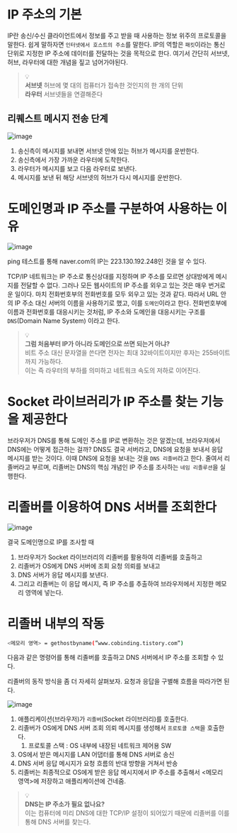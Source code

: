 # IP 주소의 기본

IP란 송신/수신 클라이언트에서 정보를 주고 받을 때 사용하는 정보 위주의 프로토콜을 말한다. 쉽게 말하자면 `인터넷에서 호스트의 주소`를 말한다. IP의 역할은 `패킷`이라는 통신 단위로 지정한 IP 주소에 데이터를 전달하는 것을 목적으로 한다. 여기서 간단히 서브넷, 허브, 라우터에 대한 개념을 짚고 넘어가야된다. 

> 💡 <br>
> **서브넷** 
> 허브에 몇 대의 컴퓨터가 접속한 것인지의 한 개의 단위<br>
> **라우터**
> 서브넷들을 연결해준다

## 리퀘스트 메시지 전송 단계

![image](https://github.com/user-attachments/assets/0be80058-c508-4460-a5f3-ba6293abdfba)

1. 송신측이 메시지를 보내면 서브넷 안에 있는 허브가 메시지를 운반한다. 
2. 송신측에서 가장 가까운 라우터에 도착한다. 
3. 라우터가 메시지를 보고 다음 라우터로 보낸다. 
4. 메시지를 보낸 뒤 해당 서브넷의 허브가 다시 메시지를 운반한다. 

# 도메인명과 IP 주소를 구분하여 사용하는 이유

![image](https://github.com/user-attachments/assets/65043b7a-bba7-4054-aef3-070ef92d8b2f)


ping 테스트를 통해 naver.com의 IP는 223.130.192.248인 것을 알 수 있다. 

TCP/IP 네트워크는 IP 주소로 통신상대를 지정하며 IP 주소를 모르면 상대방에게 메시지를 전달할 수 없다. 그러나 모든 웹사이트의 IP 주소를 외우고 있는 것은 매우 번거로운 일이다. 마치 전화번호부의 전화번호를 모두 외우고 있는 것과 같다. 따라서 URL 안의 IP 주소 대신 서버의 이름을 사용하기로 했고, 이를 `도메인`이라고 한다. 전화번호부에 이름과 전화번호를 대응시키는 것처럼, IP 주소와 도메인을 대응시키는 구조를 `DNS`(Domain Name System) 이라고 한다. 

> 💡 <br>
> **그럼 처음부터 IP가 아니라 도메인으로 쓰면 되는거 아냐?**<br>
> 비트 주소 대신 문자열을 쓴다면 전자는 최대 32바이트이지만 후자는 255바이트까지 가능하다. <br>
> 이는 즉 라우터의 부하를 의미하고 네트워크 속도의 저하로 이어진다. <br>

# Socket 라이브러리가 IP 주소를 찾는 기능을 제공한다

브라우저가 DNS를 통해 도메인 주소를 IP로 변환하는 것은 알겠는데, 브라우저에서 DNS에는 어떻게 접근하는 걸까? DNS도 결국 서버라고, DNS에 요청을 보내서 응답 메시지를 받는 것이다. 이때 DNS에 요청을 보내는 것을 `DNS 리졸버`라고 한다. 줄여서 리졸버라고 부르며, 리졸버는 DNS의 핵심 개념인 IP 주소를 조사하는 `네임 리졸루션`을 실행한다. 

# 리졸버를 이용하여 DNS 서버를 조회한다

![image](https://github.com/user-attachments/assets/0d1ab638-e2e1-4b2c-84ce-64be7d167fb4)


결국 도메인명으로 IP를 조사할 때 

1. 브라우저가 Socket 라이브러리의 리졸버를 활용하여 리졸버를 호출하고 
2. 리졸버가 OS에게 DNS 서버에 조회 요청 의뢰를 보내고
3. DNS 서버가 응답 메시지를 보낸다. 
4. 그리고 리졸버는 이 응답 메시지, 즉 IP 주소를 추출하여 브라우저에서 지정한 메모리 영역에 넣는다. 

# 리졸버 내부의 작동

```bash
<메모리 영역> = gethostbyname(”www.cobinding.tistory.com”)
```

다음과 같은 명령어를 통해 리졸버를 호출하고 DNS 서버에서 IP 주소를 조회할 수 있다. 

리졸버의 동작 방식을 좀 더 자세히 살펴보자. 요청과 응답을 구별해 흐름을 따라가면 된다. 

![image](https://github.com/user-attachments/assets/b9d5b886-7499-47e3-a77d-77c75cadd699)


1. 애플리케이션(브라우저)가 `리졸버`(Socket 라이브러리)를 호출한다. 
2. 리졸버가 OS에게 DNS 서버 조회 의뢰 메시지를 생성해서 `프로토콜 스택`을 호출한다. 
    1. 프로토콜 스택 : OS 내부에 내장된 네트워크 제어용 SW
3. OS에서 받은 메시지를 LAN 어댑터를 통해 DNS 서버로 송신 
4. DNS 서버 응답 메시지가 요청 흐름의 반대 방향을 거쳐서 반송 
5. 리졸버는 최종적으로 OS에게 받은 응답 메시지에서 IP 주소를 추출해서 <메모리 영역>에 저장하고 애플리케이션에 건네줌.


> 💡 <br>
> **DNS는 IP 주소가 필요 없나요?** <br>
> 이는 컴퓨터에 미리 DNS에 대한 TCP/IP 설정이 되어있기 때문에 리졸버를 이를 통해 DNS 서버를 찾는다. 
